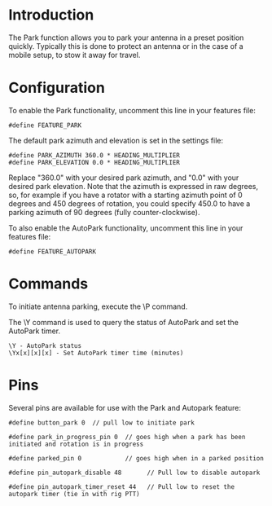 # Introduction

The Park function allows you to park your antenna in a preset position quickly.  Typically this is done to protect an antenna or in the case of a mobile setup, to stow it away for travel.

# Configuration


To enable the Park functionality, uncomment this line in your features file:

    #define FEATURE_PARK

The default park azimuth and elevation is set in the settings file:

    #define PARK_AZIMUTH 360.0 * HEADING_MULTIPLIER
    #define PARK_ELEVATION 0.0 * HEADING_MULTIPLIER

Replace "360.0" with your desired park azimuth, and "0.0" with your desired park elevation.  Note that the azimuth is expressed in raw degrees, so, for example if you have a rotator with a starting azimuth point of 0 degrees and 450 degrees of rotation, you could specify 450.0 to have a parking azimuth of 90 degrees (fully counter-clockwise).

To also enable the AutoPark functionality, uncomment this line in your features file:

    #define FEATURE_AUTOPARK  

# Commands

To initiate antenna parking, execute the \P command.

The \Y command is used to query the status of AutoPark and set the AutoPark timer.

    \Y - AutoPark status
    \Yx[x][x][x] - Set AutoPark timer time (minutes) 

# Pins

Several pins are available for use with the Park and Autopark feature:

`#define button_park 0  // pull low to initiate park`

`#define park_in_progress_pin 0  // goes high when a park has been initiated and rotation is in progress`

`#define parked_pin 0            // goes high when in a parked position`

`#define pin_autopark_disable 48       // Pull low to disable autopark`

`#define pin_autopark_timer_reset 44   // Pull low to reset the autopark timer (tie in with rig PTT)`
